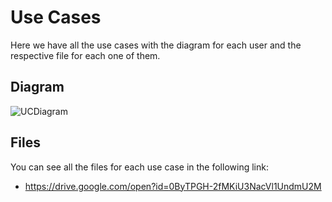 # Use Cases
Here we have all the use cases with the diagram for each user and the respective file for each one of them.

## Diagram
![UCDiagram](http://imgur.com/um0EDXh)

## Files
You can see all the files for each use case in the following link:

* https://drive.google.com/open?id=0ByTPGH-2fMKiU3NacVl1UndmU2M
